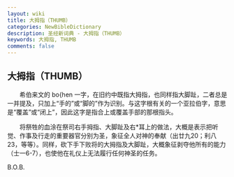 ```yaml
---
layout: wiki
title: 大拇指（THUMB）
categories: NewBibleDictionary
description: 圣经新词典 - 大拇指（THUMB）
keywords: 大拇指, THUMB
comments: false
---
```


## 大拇指（THUMB）

　　希伯来文的 bo{hen 一字，在旧约中既指大拇指，也同样指大脚趾，二者总是一并提及，只加上“手的”或“脚的”作为识别。与这字根有关的一个亚拉伯字，意思是“覆盖”或“闭上”，因此这字是指合上或覆盖手部的那根指头。

　　将祭牲的血涂在祭司右手拇指、大脚趾及右*耳上的做法，大概是表示把听觉、作事及行走的重要器官分别为圣，象征全人对神的奉献（出廿九20；利八23，等等）。同样，砍下手下败将的大拇指及大脚趾，大概象征剥夺他所有的能力（士一6-7），也使他在礼仪上无法履行任何神圣的任务。

B.O.B.








